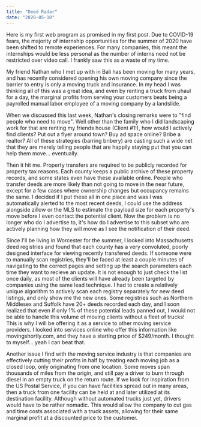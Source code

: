```yaml
---
title: "Deed Radar"
date: "2020-05-10"
---
```


Here is my first web program as promised in my first post. Due to COVID-19 fears, the majority of internship opportunities for the summer of 2020 have been shifted to remote experiences. For many companies, this meant the internships would be less personal as the number of interns need not be restricted over video call. I frankly saw this as a waste of my time. 

My friend Nathan who I met up with in Bali has been moving for many years, and has recently considered opening his own moving company since the barrier to entry is only a moving truck and insurance. In my head I was thinking all of this was a great idea, and even by renting a truck from uhaul for a day, the marginal profits from serving your customers beats being a payrolled manual labor employee of a moving company by a landslide.

When we discussed this last week, Nathan's closing remarks were to "find people who need to move". Well other than the family who I did landscaping work for that are renting my friends house (Client #1!), how would I actively find clients? Put out a flyer around town? Buy ad space online? Bribe a realtor? All of these strategies (barring bribery) are casting such a wide net that they are merely telling people that are happily staying put that you can help them move... eventually.

Then it hit me. Property transfers are required to be publicly recorded for property tax reasons. Each county keeps a public archive of these property records, and some states even have these available online. People who transfer deeds are more likely than not going to move in the near future, except for a few cases where ownership changes but occupancy remains the same. I decided if I put these all in one place and was I was automatically alerted to the most recent deeds, I could use the address alongside zillow or the MLS to estimate the payload size for each property's move before I even contact the potential client. Now the problem is no longer who do I advertise to, it's how do I advertise to this subset who are actively planning how they will move as I see the notification of their deed.

Since I'll be living in Worcester for the summer, I looked into Massachusetts deed registries and found that each county has a very convoluted, poorly designed interface for viewing recently transfered deeds. If someone were to manually scan registries, they'll be faced at least a couple minutes of navigating to the correct pages and setting up the search parameters each time they want to recieve an update. It is not enough to just check the list once daily, as most of the clients will have already been targeted by companies using the same lead technique. I had to create a relatively unique algorithm to actively scan each registry separately for new deed listings, and only show me the new ones. Some registries such as Northern Middlesex and Suffolk have 20+ deeds recorded each day, and I soon realized that even if only 1% of these potential leads panned out, I would not be able to handle this volume of moving clients without a fleet of trucks! This is why I will be offering it as a service to other moving service providers. I looked into services online who offer this information like movingshortly.com, and they have a starting price of $249/month. I thought to myself... yeah I can beat that. 

Another issue I find with the moving service industry is that companies are effectively cutting their profits in half by treating each moving job as a closed loop, only originating from one location. Some moves span thousands of miles from the origin, and still pay a driver to burn through diesel in an empty truck on the return route. If we look for inspiration from the US Postal Service, if you can have facilities spread out in many areas, then a truck from one facility can be held at and later utilized at its destination facility. Although without automated trucks just yet, drivers would have to be rather nomadic. This would allow the company to cut gas and time costs associated with a truck assets, allowing for their same marginal profit at a discounted price to the customer.